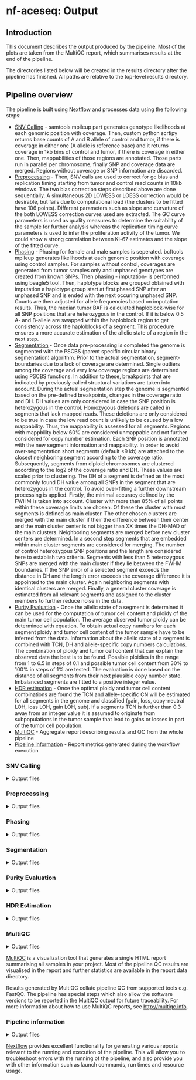# nf-aceseq: Output

## Introduction

This document describes the output produced by the pipeline. Most of the plots are taken from the MultiQC report, which summarises results at the end of the pipeline.

The directories listed below will be created in the results directory after the pipeline has finished. All paths are relative to the top-level results directory.

<!-- TODO nf-core: Write this documentation describing your workflow's output -->

## Pipeline overview

The pipeline is built using [Nextflow](https://www.nextflow.io/) and processes data using the following steps:

- [SNV Calling](#snvcalling ) - samtools mpileup part generates genotype likelihoods at each genomic position with coverage. Then, custom python scrtipy returns base counts of A and B allele of control and tumor, if there is coverage in either one (A allele is reference base) and it returns coverage in 1kb bins of control and tumor, if there is coverage in either one. Then, mappabilities of those regions are annotated. Those parts run in parallel per chromosome, finally SNP and coverage data are merged. Regions without coverage or SNP information are discarded.
- [Preprocessing](#preprocessing) - Then, SNV calls are used to correct for gc bias and replication timing starting from tumor and control read counts in 10kb windows. The two bias correction steps described above are done sequentially. A simultaneous 2D LOWESS or LOESS correction would be desirable, but fails due to computational load (the clusters to be fitted have 106 points). Different parameters such as slope and curvature of the both LOWESS correction curves used are extracted. The GC curve parameters is used as quality measures to determine the suitability of the sample for further analysis whereas the replication timing curve parameters is used to infer the proliferation activity of the tumor. We could show a strong correlation between Ki-67 estimates and the slope of the fitted curve.
- [Phasing](#phasing) - Phasing for female and male samples is seperated. bcftools mpileup generates likelihoods at each genomic position with coverage using control samples. For samples without control, coverages are generated from tumor samples only and unphased genotypes are created from known SNPs. Then phasing - imputation- is performed using beagle5 tool. Then, haplotype blocks are grouped obtained with imputation a haplotype group start at first phased SNP after an unphased SNP and is ended with the next occuring unphased SNP. Counts are then adjusted for allele frequencies based on imputation results. Thus, the median tumor BAF is calculated haploblock-wise for all SNP positions that are heterozygous in the control. If it is below 0.5 A- and B-allele are swapped within the haploblock region to get consistency across the haploblocks of a segment. This procedure ensures a more accurate estimation of the allelic state of a region in the next step. 
- [Segmentation](#segmentation) - Once data pre-processing is completed the genome is segmented with the PSCBS (parent specific circular binary segmentation) algorithm. Prior to the actual segmentation, segment-boundaries due to a lack of coverage are determined. Single outliers among the coverage and very low coverage regions are determined using PSCBS functions. In addition to these, breakpoints that are indicated by previously called structural variations are taken into account. During the actual segmentation step the genome is segmented based on the pre-defined breakpoints, changes in the coverage ratio and DH. DH values are only considered in case the SNP position is heterozygous in the control. Homozygous deletions are called in segments that lack mapped reads. These deletions are only considered to be true in case the low read count is unlikely to be caused by a low mappability. Thus, the mappability is assessed for all segments. Regions with mappbility below 60% are considered unmappable and not further considered for copy number estimation. Each SNP position is annotated with the new segment information and mappability. In order to avoid over-segmentation short segments (default <9 kb) are attached to the closest neighboring segment according to the coverage ratio. Subsequently, segments from diploid chromosomes are clustered according to the log2 of the coverage ratio and DH. These values are scaled prior to clustering. The DH of a segment is defined as the most commonly found DH value among all SNPs in the segment that are heterozygous in the control. To avoid over-fitting a further downstream processing is applied. Firstly, the minimal accuracy defined by the FWHM is taken into account. Cluster with more than 85% of all points within these coverage limits are chosen. Of these the cluster with most segments is defined as main cluster. The other chosen clusters are merged with the main cluster if their the difference between their center and the main cluster center is not bigger than XX times the DH-MAD of the main clusters. Neighboring segments are merged before new cluster centers are determined. In a second step segments that are embedded within main cluster segments are considered for merging. The number of control heterozygous SNP positions and the length are considered here to establish two criteria. Segments with less than 5 heterozygous SNPs are merged with the main cluster if they lie between the FWHM boundaries. If the SNP error of a selected segment exceeds the distance in DH and the length error exceeds the coverage difference it is appointed to the main cluster. Again neighboring segments with identical clusters are merged. Finally, a general cluster coverage is estimated from all relevant segments and assigned to the cluster members to further reduce noise in the data.
- [Purity Evaluation](#purityevaluation) - Once the allelic state of a segment is determined it can be used for the computation of tumor cell content and ploidy of the main tumor cell population. The average observed tumor ploidy can be determined with equation. To obtain actual copy numbers for each segment ploidy and tumor cell content of the tumor sample have to be inferred from the data. Information about the allelic state of a segment is combined with TCN, DH and allele-specific copy numbers calculations. The combination of ploidy and tumor cell content that can explain the observed data the best is to be found. Possible ploidies in the range from 1 to 6.5 in steps of 0.1 and possible tumor cell content from 30% to 100% in steps of 1% are tested. The evaluation is done based on the distance of all segments from their next plausible copy number state. Imbalanced segments are fitted to a positive integer value.
- [HDR estimation](#hdrestimation) - Once the optimal ploidy and tumor cell content combinations are found the TCN and allele-specific CN will be estimated for all segments in the genome and classified (gain, loss, copy-neutral LOH, loss LOH, gain LOH, sub). If a segments TCN is further than 0.3 away from an integer value it is assumed to originate from subpopulations in the tumor sample that lead to gains or losses in part of the tumor cell population.
- [MultiQC](#multiqc) - Aggregate report describing results and QC from the whole pipeline
- [Pipeline information](#pipeline-information) - Report metrics generated during the workflow execution

### SNV Calling

<details markdown="1">
<summary>Output files</summary>

- `metaid/`
  - `anno_cnv/`: A directory with annotated coverages per chromosome
  - `*.snp.tab.gz`: Merged SNVs
  - `*.cnv.tab.gz`: Merged coverages

</details>

### Preprocessing

<details markdown="1">
<summary>Output files</summary>

- `metaid/`
  - `gc_bias/`: A directory with annotated coverages per chromosome
    - `all_corrected.txt.gz`: Corrected SNVs
    - `*.coverage.png`: Coverage plots
    - `*gc_corrected*`: GC corrected profiles

</details>

### Phasing

<details markdown="1">
<summary>Output files</summary>

- `metaid/`
  - `haploblocks/`: A directory with haploblocks per chromosome
  - `phasing/`: A directory with phased hoploblocks per chromosome

</details>

### Segmentation

<details markdown="1">
<summary>Output files</summary>

- `metaid/`

</details>

### Purity Evaluation

<details markdown="1">
<summary>Output files</summary>

- `metaid/`

</details>

### HDR Estimation

<details markdown="1">
<summary>Output files</summary>

- `metaid/`

</details>

### MultiQC

<details markdown="1">
<summary>Output files</summary>

- `multiqc/`
  - `multiqc_report.html`: a standalone HTML file that can be viewed in your web browser.
  - `multiqc_data/`: directory containing parsed statistics from the different tools used in the pipeline.
  - `multiqc_plots/`: directory containing static images from the report in various formats.

</details>

[MultiQC](http://multiqc.info) is a visualization tool that generates a single HTML report summarising all samples in your project. Most of the pipeline QC results are visualised in the report and further statistics are available in the report data directory.

Results generated by MultiQC collate pipeline QC from supported tools e.g. FastQC. The pipeline has special steps which also allow the software versions to be reported in the MultiQC output for future traceability. For more information about how to use MultiQC reports, see <http://multiqc.info>.

### Pipeline information

<details markdown="1">
<summary>Output files</summary>

- `pipeline_info/`
  - Reports generated by Nextflow: `execution_report.html`, `execution_timeline.html`, `execution_trace.txt` and `pipeline_dag.dot`/`pipeline_dag.svg`.
  - Reports generated by the pipeline: `pipeline_report.html`, `pipeline_report.txt` and `software_versions.yml`. The `pipeline_report*` files will only be present if the `--email` / `--email_on_fail` parameter's are used when running the pipeline.
  - Reformatted samplesheet files used as input to the pipeline: `samplesheet.valid.csv`.

</details>

[Nextflow](https://www.nextflow.io/docs/latest/tracing.html) provides excellent functionality for generating various reports relevant to the running and execution of the pipeline. This will allow you to troubleshoot errors with the running of the pipeline, and also provide you with other information such as launch commands, run times and resource usage.
